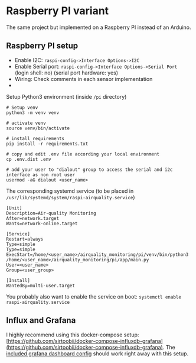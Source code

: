 # Raspberry PI variant

The same project but implemented on a Raspberry PI instead of an Arduino. 

## Raspberry PI setup

- Enable I2C: `raspi-config->Interface Options->I2C`
- Enable Serial port: `raspi-config->Interface Options->Serial Port` (login shell: no) (serial port hardware: yes)
- Wiring: Check comments in each sensor implementation
- 
Setup Python3 environment (inside `/pi` directory)

```shell
# Setup venv
python3 -m venv venv

# activate venv
source venv/bin/activate

# install requirements
pip install -r requirements.txt

# copy and edit .env file according your local environment
cp .env.dist .env

# add your user to "dialout" group to access the serial and i2c interface as non root user
usermod -aG dialout <user_name>
```
The corresponding systemd service (to be placed in `/usr/lib/systemd/system/raspi-airquality.service`)
```text
[Unit]
Description=Air-quality Monitoring
After=network.target
Wants=network-online.target

[Service]
Restart=always
Type=simple
Type=simple
ExecStart=/home/<user_name>/airquality_monitoring/pi/venv/bin/python3 /home/<user_name>/airquality_monitoring/pi/app/main.py
User=<user_name>
Group=<user_group>

[Install]
WantedBy=multi-user.target 
```

You probably also want to enable the service on boot: `systemctl enable raspi-airquality.service`

## Influx and Grafana

I highly recommend using this docker-compose setup: [https://github.com/sirtoobii/docker-compose-influxdb-grafana](https://github.com/sirtoobii/docker-compose-influxdb-grafana). The [included grafana
dashboard config](../grafana/Dashboard_config_influx_2_0.json) should work right away with this setup.